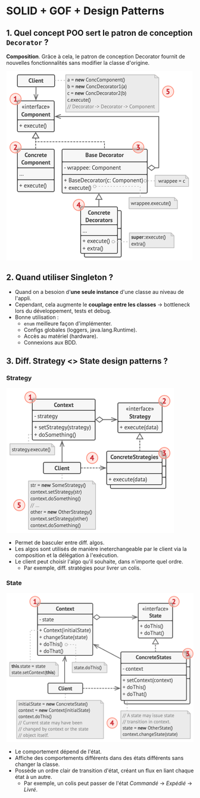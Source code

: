 # SOLID + GOF + Design Patterns

## 1. Quel concept POO sert le patron de conception `Decorator` ?
**Composition**. Grâce à cela, le patron de conception Decorator fournit de nouvelles fonctionnalités sans modifier la classe d'origine.

![alt text](img/decorator-1.png)

## 2. Quand utiliser Singleton ?
- Quand on a besoion d'**une seule instance** d'une classe au niveau de l'appli.
- Cependant, cela augmente le **couplage entre les classes** &rarr; bottleneck lors du développement, tests et debug.
- Bonne utilisation : 
    - `enum` meilleure façon d'implémenter.
    - Configs globales (loggers, java.lang.Runtime).
    - Accès au matériel (hardware).
    - Connexions aux BDD.

## 3. Diff. Strategy <> State design patterns ?

### Strategy
![alt text](img/strategy-1.png)

- Permet de basculer entre diff. algos.
- Les algos sont utilisés de manière ineterchangeable par le client via la composition et la délégation à l'exécution.
- Le client peut choisir l'algo qu'il souhaite, dans n'importe quel ordre. 
    - Par exemple, diff. stratégies pour livrer un colis.

### State
![alt text](img/state-1.png)

- Le comportement dépend de l'état.
- Affiche des comportements différents dans des états différents sans changer la classe.
- Possède un ordre clair de transition d'état, créant un flux en liant chaque état à un autre.
    - Par exemple, un colis peut passer de l'état *Commandé* &rarr; *Expédié* &rarr; *Livré*.